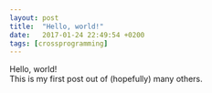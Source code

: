 ```yaml
---
layout: post
title:  "Hello, world!"
date:   2017-01-24 22:49:54 +0200
tags: [crossprogramming]
---
```

Hello, world!  
This is my first post out of (hopefully) many others.
